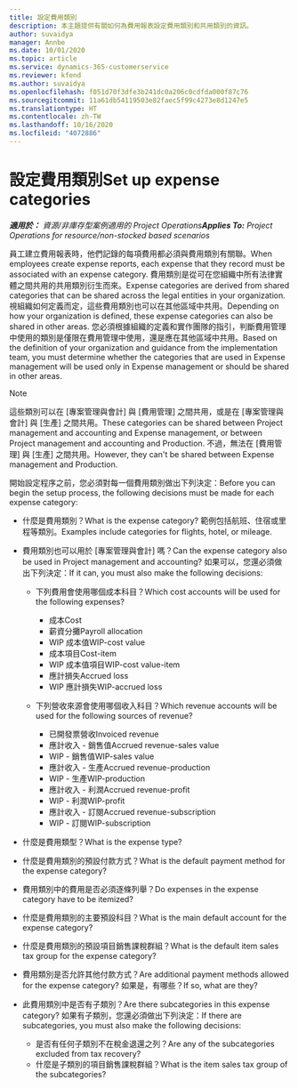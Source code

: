 ```yaml
---
title: 設定費用類別
description: 本主題提供有關如何為費用報表設定費用類別和共用類別的資訊。
author: suvaidya
manager: Annbe
ms.date: 10/01/2020
ms.topic: article
ms.service: dynamics-365-customerservice
ms.reviewer: kfend
ms.author: suvaidya
ms.openlocfilehash: f051d70f3dfe3b241dc0a206c0cdfda000f87c76
ms.sourcegitcommit: 11a61db54119503e82faec5f99c4273e8d1247e5
ms.translationtype: HT
ms.contentlocale: zh-TW
ms.lasthandoff: 10/16/2020
ms.locfileid: "4072886"
---
```

# <a name="set-up-expense-categories"></a><span data-ttu-id="0ae91-103">設定費用類別</span><span class="sxs-lookup"><span data-stu-id="0ae91-103">Set up expense categories</span></span>

<span data-ttu-id="0ae91-104">_**適用於：** 資源/非庫存型案例適用的 Project Operations_</span><span class="sxs-lookup"><span data-stu-id="0ae91-104">_**Applies To:** Project Operations for resource/non-stocked based scenarios_</span></span>

<span data-ttu-id="0ae91-105">員工建立費用報表時，他們記錄的每項費用都必須與費用類別有關聯。</span><span class="sxs-lookup"><span data-stu-id="0ae91-105">When employees create expense reports, each expense that they record must be associated with an expense category.</span></span> <span data-ttu-id="0ae91-106">費用類別是從可在您組織中所有法律實體之間共用的共用類別衍生而來。</span><span class="sxs-lookup"><span data-stu-id="0ae91-106">Expense categories are derived from shared categories that can be shared across the legal entities in your organization.</span></span> <span data-ttu-id="0ae91-107">視組織如何定義而定，這些費用類別也可以在其他區域中共用。</span><span class="sxs-lookup"><span data-stu-id="0ae91-107">Depending on how your organization is defined, these expense categories can also be shared in other areas.</span></span> <span data-ttu-id="0ae91-108">您必須根據組織的定義和實作團隊的指引，判斷費用管理中使用的類別是僅限在費用管理中使用，還是應在其他區域中共用。</span><span class="sxs-lookup"><span data-stu-id="0ae91-108">Based on the definition of your organization and guidance from the implementation team, you must determine whether the categories that are used in Expense management will be used only in Expense management or should be shared in other areas.</span></span>

> [!NOTE]
> <span data-ttu-id="0ae91-109">這些類別可以在 [專案管理與會計] 與 [費用管理] 之間共用，或是在 [專案管理與會計] 與 [生產] 之間共用。</span><span class="sxs-lookup"><span data-stu-id="0ae91-109">These categories can be shared between Project management and accounting and Expense management, or between Project management and accounting and Production.</span></span> <span data-ttu-id="0ae91-110">不過，無法在 [費用管理] 與 [生產] 之間共用。</span><span class="sxs-lookup"><span data-stu-id="0ae91-110">However, they can't be shared between Expense management and Production.</span></span>

<span data-ttu-id="0ae91-111">開始設定程序之前，您必須對每一個費用類別做出下列決定：</span><span class="sxs-lookup"><span data-stu-id="0ae91-111">Before you can begin the setup process, the following decisions must be made for each expense category:</span></span>

- <span data-ttu-id="0ae91-112">什麼是費用類別？</span><span class="sxs-lookup"><span data-stu-id="0ae91-112">What is the expense category?</span></span> <span data-ttu-id="0ae91-113">範例包括航班、住宿或里程等類別。</span><span class="sxs-lookup"><span data-stu-id="0ae91-113">Examples include categories for flights, hotel, or mileage.</span></span>
- <span data-ttu-id="0ae91-114">費用類別也可以用於 [專案管理與會計] 嗎？</span><span class="sxs-lookup"><span data-stu-id="0ae91-114">Can the expense category also be used in Project management and accounting?</span></span> <span data-ttu-id="0ae91-115">如果可以，您還必須做出下列決定：</span><span class="sxs-lookup"><span data-stu-id="0ae91-115">If it can, you must also make the following decisions:</span></span>

    - <span data-ttu-id="0ae91-116">下列費用會使用哪個成本科目？</span><span class="sxs-lookup"><span data-stu-id="0ae91-116">Which cost accounts will be used for the following expenses?</span></span>

        - <span data-ttu-id="0ae91-117">成本</span><span class="sxs-lookup"><span data-stu-id="0ae91-117">Cost</span></span>
        - <span data-ttu-id="0ae91-118">薪資分攤</span><span class="sxs-lookup"><span data-stu-id="0ae91-118">Payroll allocation</span></span>
        - <span data-ttu-id="0ae91-119">WIP 成本值</span><span class="sxs-lookup"><span data-stu-id="0ae91-119">WIP-cost value</span></span>
        - <span data-ttu-id="0ae91-120">成本項目</span><span class="sxs-lookup"><span data-stu-id="0ae91-120">Cost-item</span></span>
        - <span data-ttu-id="0ae91-121">WIP 成本值項目</span><span class="sxs-lookup"><span data-stu-id="0ae91-121">WIP-cost value-item</span></span>
        - <span data-ttu-id="0ae91-122">應計損失</span><span class="sxs-lookup"><span data-stu-id="0ae91-122">Accrued loss</span></span>
        - <span data-ttu-id="0ae91-123">WIP 應計損失</span><span class="sxs-lookup"><span data-stu-id="0ae91-123">WIP-accrued loss</span></span>

    - <span data-ttu-id="0ae91-124">下列營收來源會使用哪個收入科目？</span><span class="sxs-lookup"><span data-stu-id="0ae91-124">Which revenue accounts will be used for the following sources of revenue?</span></span>

        - <span data-ttu-id="0ae91-125">已開發票營收</span><span class="sxs-lookup"><span data-stu-id="0ae91-125">Invoiced revenue</span></span>
        - <span data-ttu-id="0ae91-126">應計收入 - 銷售值</span><span class="sxs-lookup"><span data-stu-id="0ae91-126">Accrued revenue-sales value</span></span>
        - <span data-ttu-id="0ae91-127">WIP - 銷售值</span><span class="sxs-lookup"><span data-stu-id="0ae91-127">WIP-sales value</span></span>
        - <span data-ttu-id="0ae91-128">應計收入 - 生產</span><span class="sxs-lookup"><span data-stu-id="0ae91-128">Accrued revenue-production</span></span>
        - <span data-ttu-id="0ae91-129">WIP - 生產</span><span class="sxs-lookup"><span data-stu-id="0ae91-129">WIP-production</span></span>
        - <span data-ttu-id="0ae91-130">應計收入 - 利潤</span><span class="sxs-lookup"><span data-stu-id="0ae91-130">Accrued revenue-profit</span></span>
        - <span data-ttu-id="0ae91-131">WIP - 利潤</span><span class="sxs-lookup"><span data-stu-id="0ae91-131">WIP-profit</span></span>
        - <span data-ttu-id="0ae91-132">應計收入 - 訂閱</span><span class="sxs-lookup"><span data-stu-id="0ae91-132">Accrued revenue-subscription</span></span>
        - <span data-ttu-id="0ae91-133">WIP - 訂閱</span><span class="sxs-lookup"><span data-stu-id="0ae91-133">WIP-subscription</span></span>

- <span data-ttu-id="0ae91-134">什麼是費用類型？</span><span class="sxs-lookup"><span data-stu-id="0ae91-134">What is the expense type?</span></span>
- <span data-ttu-id="0ae91-135">什麼是費用類別的預設付款方式？</span><span class="sxs-lookup"><span data-stu-id="0ae91-135">What is the default payment method for the expense category?</span></span>
- <span data-ttu-id="0ae91-136">費用類別中的費用是否必須逐條列舉？</span><span class="sxs-lookup"><span data-stu-id="0ae91-136">Do expenses in the expense category have to be itemized?</span></span>
- <span data-ttu-id="0ae91-137">什麼是費用類別的主要預設科目？</span><span class="sxs-lookup"><span data-stu-id="0ae91-137">What is the main default account for the expense category?</span></span>
- <span data-ttu-id="0ae91-138">什麼是費用類別的預設項目銷售課稅群組？</span><span class="sxs-lookup"><span data-stu-id="0ae91-138">What is the default item sales tax group for the expense category?</span></span>
- <span data-ttu-id="0ae91-139">費用類別是否允許其他付款方式？</span><span class="sxs-lookup"><span data-stu-id="0ae91-139">Are additional payment methods allowed for the expense category?</span></span> <span data-ttu-id="0ae91-140">如果是，有哪些？</span><span class="sxs-lookup"><span data-stu-id="0ae91-140">If so, what are they?</span></span>
- <span data-ttu-id="0ae91-141">此費用類別中是否有子類別？</span><span class="sxs-lookup"><span data-stu-id="0ae91-141">Are there subcategories in this expense category?</span></span> <span data-ttu-id="0ae91-142">如果有子類別，您還必須做出下列決定：</span><span class="sxs-lookup"><span data-stu-id="0ae91-142">If there are subcategories, you must also make the following decisions:</span></span>

    - <span data-ttu-id="0ae91-143">是否有任何子類別不在稅金退還之列？</span><span class="sxs-lookup"><span data-stu-id="0ae91-143">Are any of the subcategories excluded from tax recovery?</span></span>
    - <span data-ttu-id="0ae91-144">什麼是子類別的項目銷售課稅群組？</span><span class="sxs-lookup"><span data-stu-id="0ae91-144">What is the item sales tax group of the subcategories?</span></span>

